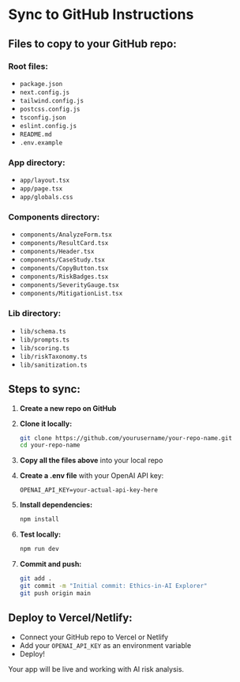 # Sync to GitHub Instructions

## Files to copy to your GitHub repo:

### Root files:
- `package.json`
- `next.config.js` 
- `tailwind.config.js`
- `postcss.config.js`
- `tsconfig.json`
- `eslint.config.js`
- `README.md`
- `.env.example`

### App directory:
- `app/layout.tsx`
- `app/page.tsx`
- `app/globals.css`

### Components directory:
- `components/AnalyzeForm.tsx`
- `components/ResultCard.tsx`
- `components/Header.tsx`
- `components/CaseStudy.tsx`
- `components/CopyButton.tsx`
- `components/RiskBadges.tsx`
- `components/SeverityGauge.tsx`
- `components/MitigationList.tsx`

### Lib directory:
- `lib/schema.ts`
- `lib/prompts.ts`
- `lib/scoring.ts`
- `lib/riskTaxonomy.ts`
- `lib/sanitization.ts`

## Steps to sync:

1. **Create a new repo on GitHub**
2. **Clone it locally:**
   ```bash
   git clone https://github.com/yourusername/your-repo-name.git
   cd your-repo-name
   ```

3. **Copy all the files above** into your local repo

4. **Create a .env file** with your OpenAI API key:
   ```
   OPENAI_API_KEY=your-actual-api-key-here
   ```

5. **Install dependencies:**
   ```bash
   npm install
   ```

6. **Test locally:**
   ```bash
   npm run dev
   ```

7. **Commit and push:**
   ```bash
   git add .
   git commit -m "Initial commit: Ethics-in-AI Explorer"
   git push origin main
   ```

## Deploy to Vercel/Netlify:
- Connect your GitHub repo to Vercel or Netlify
- Add your `OPENAI_API_KEY` as an environment variable
- Deploy!

Your app will be live and working with AI risk analysis.